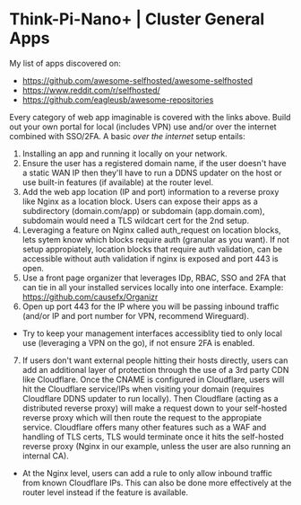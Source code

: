 # Think-Pi-Nano+ | Cluster General Apps

My list of apps discovered on:
 - https://github.com/awesome-selfhosted/awesome-selfhosted
 - https://www.reddit.com/r/selfhosted/
 - https://github.com/eagleusb/awesome-repositories

Every category of web app imaginable is covered with the links above. Build out your own portal for local (includes VPN) use and/or over the internet combined with SSO/2FA. A basic *over the internet* setup entails:
1. Installing an app and running it locally on your network.
2. Ensure the user has a registered domain name, if the user doesn't have a static WAN IP then they'll have to run a DDNS updater on the host or use built-in features (if available) at the router level.
3. Add the web app location (IP and port) information to a reverse proxy like Nginx as a location block. Users can expose their apps as a subdirectory (domain.com/app) or subdomain (app.domain.com), subdomain would need a TLS wildcart cert for the 2nd setup. 
4. Leveraging a feature on Nginx called auth_request on location blocks, lets sytem know which blocks require auth (granular as you want). If not setup appropiately, location blocks that require auth validation, can be accessible without auth validation if nginx is exposed and port 443 is open.
5. Use a front page organizer that leverages IDp, RBAC, SSO and 2FA that can tie in all your installed services locally into one interface. Example: https://github.com/causefx/Organizr
6. Open up port 443 for the IP where you will be passing inbound traffic (and/or IP and port number for VPN, recommend Wireguard).
 - Try to keep your management interfaces accessiblity tied to only local use (leveraging a VPN on the go), if not ensure 2FA is enabled.
7. If users don't want external people hitting their hosts directly, users can add an additional layer of protection through the use of a 3rd party CDN like Cloudflare. Once the CNAME is configured in Cloudflare, users will hit the Cloudflare service/IPs when visiting your domain (requires Cloudflare DDNS updater to run locally). Then Cloudflare (acting as a distributed reverse proxy) will make a request down to your self-hosted reverse proxy which will then route the request to the appropiate service. Cloudflare offers many other features such as a WAF and handling of TLS certs, TLS would terminate once it hits the self-hosted reverse proxy (Nginx in our example, unless the user are also running an internal CA).
 - At the Nginx level, users can add a rule to only allow inbound traffic from known Cloudflare IPs. This can also be done more effectively at the router level instead if the feature is available.  
